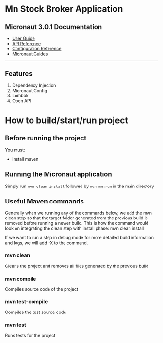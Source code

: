 # Mn Stock Broker Application
## Micronaut 3.0.1 Documentation

- [User Guide](https://docs.micronaut.io/2.5.7/guide/index.html)
- [API Reference](https://docs.micronaut.io/2.5.7/api/index.html)
- [Configuration Reference](https://docs.micronaut.io/2.5.7/guide/configurationreference.html)
- [Micronaut Guides](https://guides.micronaut.io/index.html)
---

## Features

1. Dependency Injection
2. Micronaut Config
3. Lombok
4. Open API

# How to build/start/run project
## Before running the project
You must:
- install maven

## Running the Micronaut application
Simply run ```mvn clean install``` followed by ```mvn mn:run``` in the main directory

## Useful Maven commands
Generally when we running any of the commands below, we add the mvn clean step so that the target folder generated 
from the previous build is removed before running a newer build. This is how the command would look on integrating 
the clean step with install phase: mvn clean install

If we want to run a step in debug mode for more detailed build information and logs, we will add -X to the command.

### mvn clean
Cleans the project and removes all files generated by the previous build

### mvn compile
Compiles source code of the project

### mvn test-compile
Compiles the test source code

### mvn test
Runs tests for the project
